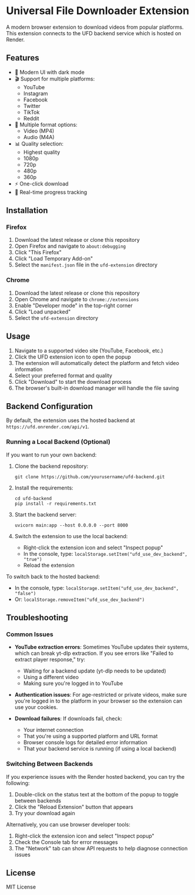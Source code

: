 # Universal File Downloader Extension

A modern browser extension to download videos from popular platforms. This extension connects to the UFD backend service which is hosted on Render.

## Features

- 🎨 Modern UI with dark mode
- 🎬 Support for multiple platforms:
  - YouTube
  - Instagram
  - Facebook
  - Twitter
  - TikTok
  - Reddit
- 🎵 Multiple format options:
  - Video (MP4)
  - Audio (M4A)
- 📊 Quality selection:
  - Highest quality
  - 1080p
  - 720p
  - 480p
  - 360p
- ⚡ One-click download
- 🔄 Real-time progress tracking

## Installation

### Firefox

1. Download the latest release or clone this repository
2. Open Firefox and navigate to `about:debugging`
3. Click "This Firefox"
4. Click "Load Temporary Add-on"
5. Select the `manifest.json` file in the `ufd-extension` directory

### Chrome

1. Download the latest release or clone this repository
2. Open Chrome and navigate to `chrome://extensions`
3. Enable "Developer mode" in the top-right corner
4. Click "Load unpacked"
5. Select the `ufd-extension` directory

## Usage

1. Navigate to a supported video site (YouTube, Facebook, etc.)
2. Click the UFD extension icon to open the popup
3. The extension will automatically detect the platform and fetch video information
4. Select your preferred format and quality
5. Click "Download" to start the download process
6. The browser's built-in download manager will handle the file saving

## Backend Configuration

By default, the extension uses the hosted backend at `https://ufd.onrender.com/api/v1`.

### Running a Local Backend (Optional)

If you want to run your own backend:

1. Clone the backend repository:
   ```
   git clone https://github.com/yourusername/ufd-backend.git
   ```

2. Install the requirements:
   ```
   cd ufd-backend
   pip install -r requirements.txt
   ```

3. Start the backend server:
   ```
   uvicorn main:app --host 0.0.0.0 --port 8000
   ```

4. Switch the extension to use the local backend:
   - Right-click the extension icon and select "Inspect popup"
   - In the console, type: `localStorage.setItem("ufd_use_dev_backend", "true")`
   - Reload the extension

To switch back to the hosted backend:
   - In the console, type: `localStorage.setItem("ufd_use_dev_backend", "false")`
   - Or: `localStorage.removeItem("ufd_use_dev_backend")`

## Troubleshooting

### Common Issues

- **YouTube extraction errors**: Sometimes YouTube updates their systems, which can break yt-dlp extraction. If you see errors like "Failed to extract player response," try:
  - Waiting for a backend update (yt-dlp needs to be updated)
  - Using a different video
  - Making sure you're logged in to YouTube
  
- **Authentication issues**: For age-restricted or private videos, make sure you're logged in to the platform in your browser so the extension can use your cookies.

- **Download failures**: If downloads fail, check:
  - Your internet connection
  - That you're using a supported platform and URL format
  - Browser console logs for detailed error information
  - That your backend service is running (if using a local backend)

### Switching Between Backends

If you experience issues with the Render hosted backend, you can try the following:

1. Double-click on the status text at the bottom of the popup to toggle between backends
2. Click the "Reload Extension" button that appears
3. Try your download again

Alternatively, you can use browser developer tools:
1. Right-click the extension icon and select "Inspect popup" 
2. Check the Console tab for error messages
3. The "Network" tab can show API requests to help diagnose connection issues

## License

MIT License 